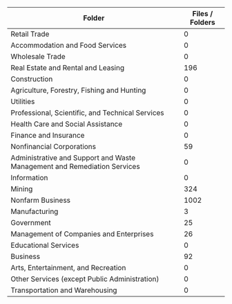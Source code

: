 | Folder                                                                   |   Files / Folders |
|--------------------------------------------------------------------------|-------------------|
| Retail Trade                                                             |                 0 |
| Accommodation and Food Services                                          |                 0 |
| Wholesale Trade                                                          |                 0 |
| Real Estate and Rental and Leasing                                       |               196 |
| Construction                                                             |                 0 |
| Agriculture, Forestry, Fishing and Hunting                               |                 0 |
| Utilities                                                                |                 0 |
| Professional, Scientific, and Technical Services                         |                 0 |
| Health Care and Social Assistance                                        |                 0 |
| Finance and Insurance                                                    |                 0 |
| Nonfinancial Corporations                                                |                59 |
| Administrative and Support and Waste Management and Remediation Services |                 0 |
| Information                                                              |                 0 |
| Mining                                                                   |               324 |
| Nonfarm Business                                                         |              1002 |
| Manufacturing                                                            |                 3 |
| Government                                                               |                25 |
| Management of Companies and Enterprises                                  |                26 |
| Educational Services                                                     |                 0 |
| Business                                                                 |                92 |
| Arts, Entertainment, and Recreation                                      |                 0 |
| Other Services (except Public Administration)                            |                 0 |
| Transportation and Warehousing                                           |                 0 |
